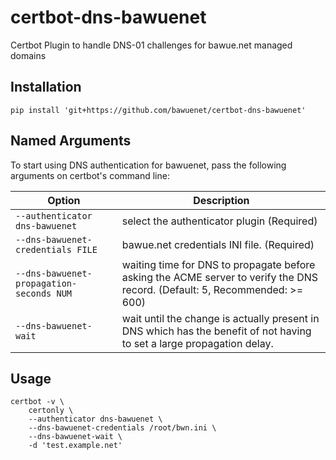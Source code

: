 # certbot-dns-bawuenet
Certbot Plugin to handle DNS-01 challenges for bawue.net managed domains

Installation
------------

    pip install 'git+https://github.com/bawuenet/certbot-dns-bawuenet'


Named Arguments
---------------

To start using DNS authentication for bawuenet, pass the following arguments on certbot's command line:

Option|Description|
---|---|
`--authenticator dns-bawuenet`|select the authenticator plugin (Required)|
`--dns-bawuenet-credentials FILE`|bawue.net credentials INI file. (Required)|
`--dns-bawuenet-propagation-seconds NUM`|waiting time for DNS to propagate before asking the ACME server to verify the DNS record. (Default: 5, Recommended: \>= 600)|
`--dns-bawuenet-wait`|wait until the change is actually	present	in DNS which has the benefit of not having to set a large propagation delay.

Usage
-----

    certbot -v \
        certonly \
        --authenticator dns-bawuenet \
        --dns-bawuenet-credentials /root/bwn.ini \
        --dns-bawuenet-wait \
        -d 'test.example.net'

